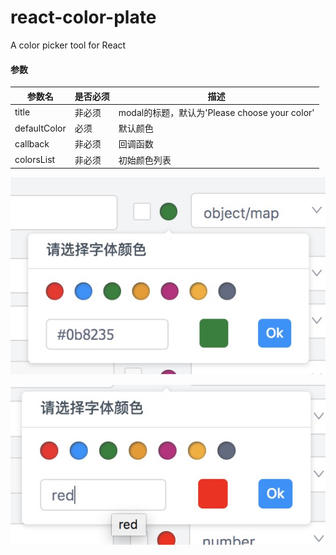 # react-color-plate
A color picker tool for React

#### 参数
| 参数名 | 是否必须 | 描述 |
| - | - | - |
| title | 非必须 | modal的标题，默认为'Please choose your color' |
| defaultColor | 必须 | 默认颜色 |
| callback | 非必须 | 回调函数 |
| colorsList | 非必须 | 初始颜色列表 |

![demo](static/images/demo1.jpeg)

![demo](static/images/demo2.jpeg)
